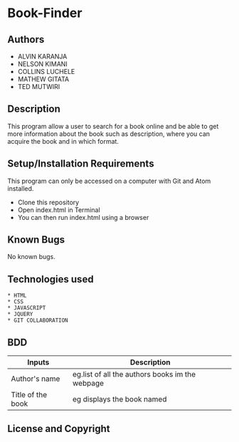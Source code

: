 # Book-Finder


## Authors
   * ALVIN KARANJA
   * NELSON KIMANI
   * COLLINS LUCHELE
   * MATHEW GITATA
   * TED MUTWIRI

## Description

This program allow a user to search for a book online and be able to get more information about the book such as description, where you can acquire the book and in which format.

## Setup/Installation Requirements

This program can only be accessed on a computer with Git and Atom installed.

* Clone this repository
* Open index.html in Terminal
* You can then run index.html using a browser

## Known Bugs

No known bugs.
## Technologies used
    * HTML
    * CSS
    * JAVASCRIPT
    * JQUERY
    * GIT COLLABORATION
## BDD
 |Inputs   | Description
 |------------|-------------|
 |Author's name|eg.list of all the authors books im the webpage|
 |Title of the book|eg displays the book named|
## License and Copyright

   
 
